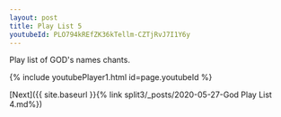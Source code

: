 ```yaml
---
layout: post
title: Play List 5
youtubeId: PLO794kREfZK36kTellm-CZTjRvJ7I1Y6y
---
```

 
 
Play list of GOD's names chants.
 
{% include youtubePlayer1.html id=page.youtubeId %}
 

[Next]({{ site.baseurl }}{% link  split3/_posts/2020-05-27-God Play List 4.md%})
 
